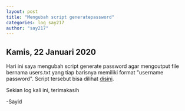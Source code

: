 ```yaml
---
layout: post
title: "Mengubah script generatepassword"
categories: log say217
author: "say217"
---
```


## Kamis, 22 Januari 2020


Hari ini saya mengubah script generate password agar mengoutput file bernama users.txt yang tiap barisnya memiliki format "username password". Script tersebut bisa dilihat [disini](https://github.com/UI-FASILKOM-OS/extra192/tree/master/Proyek/generatePassword/generatepassword).

Sekian log kali ini, terimakasih

-Sayid